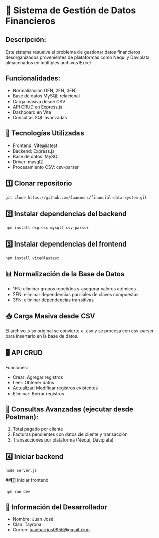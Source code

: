 
# 📌 Sistema de Gestión de Datos Financieros

## Descripción:
 Este sistema resuelve el problema de gestionar datos financieros desorganizados provenientes de plataformas como Nequi y Daviplata, almacenados en múltiples archivos Excel. 

## Funcionalidades:
 - Normalización (1FN, 2FN, 3FN)
- Base de datos MySQL relacional
 - Carga masiva desde CSV
 - API CRUD en Express.js
 - Dashboard en Vite
- Consultas SQL avanzadas


## 🚀 Tecnologías Utilizadas
 - Frontend: Vite@latest
 - Backend: Express.js
 - Base de datos: MySQL
 - Driver: mysql2
 - Procesamiento CSV: csv-parser


## 1️⃣ Clonar repositorio

```
git clone https://github.com/Juannnns/financial-data-system.git
```

## 2️⃣ Instalar dependencias del backend

```
npm install express mysql2 csv-parser
```

## 3️⃣ Instalar dependencias del frontend

```
npm install vite@lastest
```


## 📊 Normalización de la Base de Datos
- 1FN: eliminar grupos repetidos y asegurar valores atómicos
-  2FN: eliminar dependencias parciales de claves compuestas
- 3FN: eliminar dependencias transitivas


## 📥 Carga Masiva desde CSV
El archivo .xlsx original se convierte a .csv y se procesa con csv-parser para insertarlo en la base de datos.

## 🖥 API CRUD
 Funciones:
 - Crear: Agregar registros
 - Leer: Obtener datos
 - Actualizar: Modificar registros existentes
- Eliminar: Borrar registros


## 📌 Consultas Avanzadas (ejecutar desde Postman):
1. Total pagado por cliente
 2. Facturas pendientes con datos de cliente y transacción
 3. Transacciones por plataforma (Nequi, Daviplata)


## 4️⃣ Iniciar backend
```
node server.js 
```


##5️⃣ Iniciar frontend
```
npm run dev
```

## 👤 Información del Desarrollador
- Nombre: Juan José 
- Clan: Tayrona 
- Correo: juanbarrios0956@gmail.ckm
